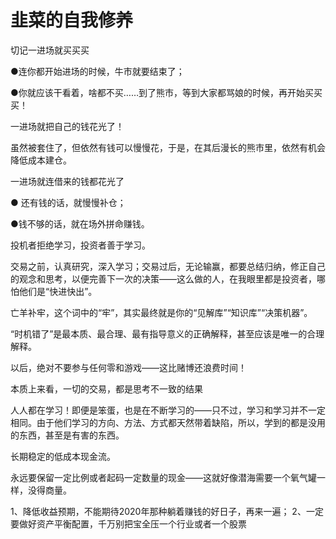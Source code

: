 # 韭菜的自我修养

切记一进场就买买买  

●连你都开始进场的时候，牛市就要结束了；

●你就应该干看着，啥都不买……到了熊市，等到大家都骂娘的时候，再开始买买买！

一进场就把自己的钱花光了！

虽然被套住了，但依然有钱可以慢慢花，于是，在其后漫长的熊市里，依然有机会降低成本建仓。

一进场就连借来的钱都花光了

● 还有钱的话，就慢慢补仓；

●钱不够的话，就在场外拼命赚钱。

投机者拒绝学习，投资者善于学习。

交易之前，认真研究，深入学习；交易过后，无论输赢，都要总结归纳，修正自己的观念和思考，以便完善下一次的决策——这么做的人，在我眼里都是投资者，哪怕他们是“快进快出”。

亡羊补牢，这个词中的“牢”，其实最终就是你的“见解库”“知识库”“决策机器”。

“时机错了”是最本质、最合理、最有指导意义的正确解释，甚至应该是唯一的合理解释。

以后，绝对不要参与任何零和游戏——这比赌博还浪费时间！

本质上来看，一切的交易，都是思考不一致的结果

人人都在学习！即便是笨蛋，也是在不断学习的——只不过，学习和学习并不一定相同。由于他们学习的方向、方法、方式都天然带着缺陷，所以，学到的都是没用的东西，甚至是有害的东西。

长期稳定的低成本现金流。

永远要保留一定比例或者起码一定数量的现金——这就好像潜海需要一个氧气罐一样，没得商量。

1、降低收益预期，不能期待2020年那种躺着赚钱的好日子，再来一遍；
2、一定要做好资产平衡配置，千万别把宝全压一个行业或者一个股票

